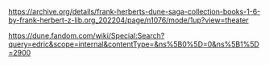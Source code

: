 https://archive.org/details/frank-herberts-dune-saga-collection-books-1-6-by-frank-herbert-z-lib.org_202204/page/n1076/mode/1up?view=theater

https://dune.fandom.com/wiki/Special:Search?query=edric&scope=internal&contentType=&ns%5B0%5D=0&ns%5B1%5D=2900
